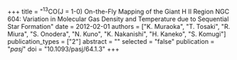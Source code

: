 +++
title = "$^13$CO(J = 1-0) On-the-Fly Mapping of the Giant H II Region NGC 604: Variation in Molecular Gas Density and Temperature due to Sequential Star Formation"
date = 2012-02-01
authors = ["K. Muraoka", "T. Tosaki", "R. Miura", "S. Onodera", "N. Kuno", "K. Nakanishi", "H. Kaneko", "S. Komugi"]
publication_types = ["2"]
abstract = ""
selected = "false"
publication = "*pasj*"
doi = "10.1093/pasj/64.1.3"
+++

